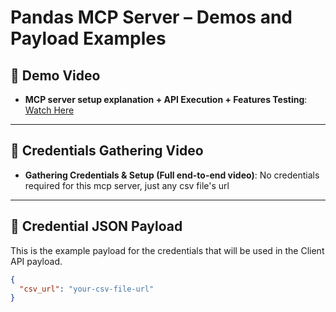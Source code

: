 # Pandas MCP Server – Demos and Payload Examples

## 🎥 Demo Video
- **MCP server setup explanation + API Execution + Features Testing**: [Watch Here](https://youtu.be/UiWxE4lm1xQ)

---

## 🎥 Credentials Gathering Video
- **Gathering Credentials & Setup (Full end-to-end video)**: No credentials required for this mcp server, just any csv file's url

---

## 🔐 Credential JSON Payload
This is the example payload for the credentials that will be used in the Client API payload.

```json
{
  "csv_url": "your-csv-file-url"
}
```
